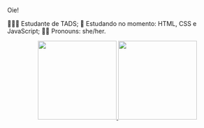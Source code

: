 Oie!

👩🏻‍💻 Estudante de TADS;
📘 Estudando no momento: HTML, CSS e JavaScript;
👩🏻 Pronouns: she/her.

<div align="center">
  <a href="https://github.com/macelleneves">
  <img height="180em" src="https://github-readme-stats.vercel.app/api?username=macelleneves&show_icons=true&theme=dracula&include_all_commits=true&count_private=true"/>
  <img height="180em" src="https://github-readme-stats.vercel.app/api/top-langs/?username=macelleneves&layout=compact&langs_count=7&theme=dracula"/>
</div>
